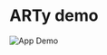# ARTy demo
<img src="https://media.giphy.com/media/Pj6dehv06JVgxl4RT4/giphy.gif" alt="App Demo" loading="lazy">

